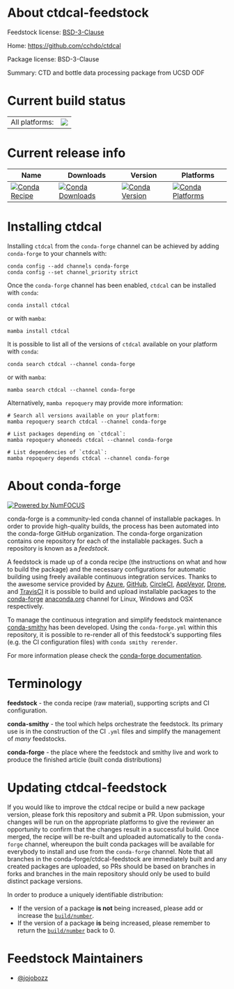 About ctdcal-feedstock
======================

Feedstock license: [BSD-3-Clause](https://github.com/conda-forge/ctdcal-feedstock/blob/main/LICENSE.txt)

Home: https://github.com/cchdo/ctdcal

Package license: BSD-3-Clause

Summary: CTD and bottle data processing package from UCSD ODF

Current build status
====================


<table><tr><td>All platforms:</td>
    <td>
      <a href="https://dev.azure.com/conda-forge/feedstock-builds/_build/latest?definitionId=14189&branchName=main">
        <img src="https://dev.azure.com/conda-forge/feedstock-builds/_apis/build/status/ctdcal-feedstock?branchName=main">
      </a>
    </td>
  </tr>
</table>

Current release info
====================

| Name | Downloads | Version | Platforms |
| --- | --- | --- | --- |
| [![Conda Recipe](https://img.shields.io/badge/recipe-ctdcal-green.svg)](https://anaconda.org/conda-forge/ctdcal) | [![Conda Downloads](https://img.shields.io/conda/dn/conda-forge/ctdcal.svg)](https://anaconda.org/conda-forge/ctdcal) | [![Conda Version](https://img.shields.io/conda/vn/conda-forge/ctdcal.svg)](https://anaconda.org/conda-forge/ctdcal) | [![Conda Platforms](https://img.shields.io/conda/pn/conda-forge/ctdcal.svg)](https://anaconda.org/conda-forge/ctdcal) |

Installing ctdcal
=================

Installing `ctdcal` from the `conda-forge` channel can be achieved by adding `conda-forge` to your channels with:

```
conda config --add channels conda-forge
conda config --set channel_priority strict
```

Once the `conda-forge` channel has been enabled, `ctdcal` can be installed with `conda`:

```
conda install ctdcal
```

or with `mamba`:

```
mamba install ctdcal
```

It is possible to list all of the versions of `ctdcal` available on your platform with `conda`:

```
conda search ctdcal --channel conda-forge
```

or with `mamba`:

```
mamba search ctdcal --channel conda-forge
```

Alternatively, `mamba repoquery` may provide more information:

```
# Search all versions available on your platform:
mamba repoquery search ctdcal --channel conda-forge

# List packages depending on `ctdcal`:
mamba repoquery whoneeds ctdcal --channel conda-forge

# List dependencies of `ctdcal`:
mamba repoquery depends ctdcal --channel conda-forge
```


About conda-forge
=================

[![Powered by
NumFOCUS](https://img.shields.io/badge/powered%20by-NumFOCUS-orange.svg?style=flat&colorA=E1523D&colorB=007D8A)](https://numfocus.org)

conda-forge is a community-led conda channel of installable packages.
In order to provide high-quality builds, the process has been automated into the
conda-forge GitHub organization. The conda-forge organization contains one repository
for each of the installable packages. Such a repository is known as a *feedstock*.

A feedstock is made up of a conda recipe (the instructions on what and how to build
the package) and the necessary configurations for automatic building using freely
available continuous integration services. Thanks to the awesome service provided by
[Azure](https://azure.microsoft.com/en-us/services/devops/), [GitHub](https://github.com/),
[CircleCI](https://circleci.com/), [AppVeyor](https://www.appveyor.com/),
[Drone](https://cloud.drone.io/welcome), and [TravisCI](https://travis-ci.com/)
it is possible to build and upload installable packages to the
[conda-forge](https://anaconda.org/conda-forge) [anaconda.org](https://anaconda.org/)
channel for Linux, Windows and OSX respectively.

To manage the continuous integration and simplify feedstock maintenance
[conda-smithy](https://github.com/conda-forge/conda-smithy) has been developed.
Using the ``conda-forge.yml`` within this repository, it is possible to re-render all of
this feedstock's supporting files (e.g. the CI configuration files) with ``conda smithy rerender``.

For more information please check the [conda-forge documentation](https://conda-forge.org/docs/).

Terminology
===========

**feedstock** - the conda recipe (raw material), supporting scripts and CI configuration.

**conda-smithy** - the tool which helps orchestrate the feedstock.
                   Its primary use is in the construction of the CI ``.yml`` files
                   and simplify the management of *many* feedstocks.

**conda-forge** - the place where the feedstock and smithy live and work to
                  produce the finished article (built conda distributions)


Updating ctdcal-feedstock
=========================

If you would like to improve the ctdcal recipe or build a new
package version, please fork this repository and submit a PR. Upon submission,
your changes will be run on the appropriate platforms to give the reviewer an
opportunity to confirm that the changes result in a successful build. Once
merged, the recipe will be re-built and uploaded automatically to the
`conda-forge` channel, whereupon the built conda packages will be available for
everybody to install and use from the `conda-forge` channel.
Note that all branches in the conda-forge/ctdcal-feedstock are
immediately built and any created packages are uploaded, so PRs should be based
on branches in forks and branches in the main repository should only be used to
build distinct package versions.

In order to produce a uniquely identifiable distribution:
 * If the version of a package **is not** being increased, please add or increase
   the [``build/number``](https://docs.conda.io/projects/conda-build/en/latest/resources/define-metadata.html#build-number-and-string).
 * If the version of a package **is** being increased, please remember to return
   the [``build/number``](https://docs.conda.io/projects/conda-build/en/latest/resources/define-metadata.html#build-number-and-string)
   back to 0.

Feedstock Maintainers
=====================

* [@jojobozz](https://github.com/jojobozz/)

